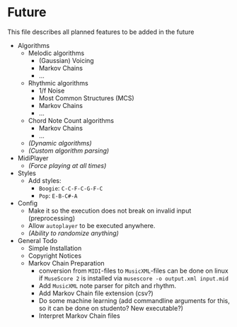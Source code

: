 # Future
This file describes all planned features to be added in the future

- Algorithms
    - Melodic algorithms
        - (Gaussian) Voicing
        - Markov Chains
        - ...
    - Rhythmic algorithms
        - 1/f Noise
        - Most Common Structures (MCS)
        - Markov Chains
        - ...
    - Chord Note Count algorithms
        - Markov Chains
        - ...
    - _(Dynamic algorithms)_
    - _(Custom algorithm parsing)_
- MidiPlayer
    - _(Force playing at all times)_
- Styles
    - Add styles:
        - `Boogie`: `C-C-F-C-G-F-C`
        - `Pop`: `E-B-C#-A`
- Config
    - Make it so the execution does not break on invalid input (preprocessing)
    - Allow `autoplayer` to be executed anywhere.
    - _(Ability to randomize anything)_
- General Todo
    - Simple Installation
    - Copyright Notices
    - Markov Chain Preparation
        - conversion from `MIDI`-files to `MusicXML`-files can be done on linux if `MuseScore 2` is installed via `musescore -o output.xml input.mid`
        - Add `MusicXML` note parser for pitch and rhythm.
        - Add Markov Chain file extension (csv?)
        - Do some machine learning (add commandline arguments for this, so it can be done on studento? New executable?)
        - Interpret Markov Chain files
